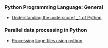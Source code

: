 ### Python Programming Language: General
- [Understanding the underscore( _ ) of Python](https://hackernoon.com/understanding-the-underscore-of-python-309d1a029edc)
### Parallel data processing in Python
- [Processing large files using python](http://www.blopig.com/blog/2016/08/processing-large-files-using-python/)
